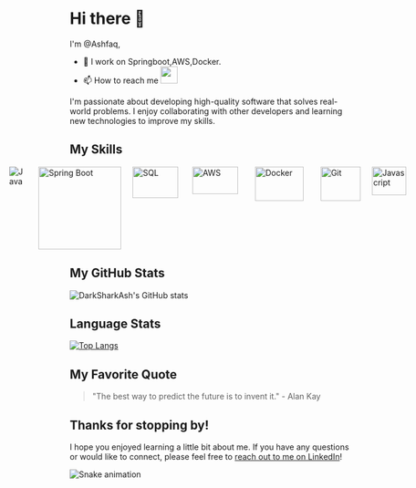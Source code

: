 <!---
DarkSharkAsh/DarkSharkAsh is a ✨ special ✨ repository because its `README.md` (this file) appears on your GitHub profile.
You can click the Preview link to take a look at your changes.
- 🌱 I’m currently learning ...
- 💞️ I’m looking to collaborate on ...
--->

  # Hi there 👋

I'm @Ashfaq,
- 👀 I work on Springboot,AWS,Docker.
- 📫 How to reach me   <a href="https://www.linkedin.com/in/b-s-mohammed-ashfaq-519860225/"> <img src="https://cdn2.iconfinder.com/data/icons/metro-uinvert-dock/256/Linked_in_alt.png" width="30" height="30"></a>
  
  
I'm passionate about developing high-quality software that solves real-world problems. I enjoy collaborating with other developers and learning new technologies to improve my skills.


## My Skills

<div style="display:flex;justify-content:center;">
  <img src="https://cdn4.iconfinder.com/data/icons/logos-and-brands/512/181_Java_logo_logos-64.png" alt="Java" style="margin-right: 20px;">
  <img src="https://seeklogo.com/images/S/spring-boot-logo-9D6125D4E7-seeklogo.com.png" alt="Spring Boot" style="margin-right: 20px;width:145px">
  <img src="https://seeklogo.com/images/M/mysql-logo-B047FB7790-seeklogo.com.png" alt="SQL" style="margin-right: 25px;width:80px;height:55px">
  <img src="https://seeklogo.com/images/A/amazon-web-services-aws-logo-6C2E3DCD3E-seeklogo.com.png" alt="AWS" style="margin-right: 30px;width:80px;height:48px">
  <img src="https://seeklogo.com/images/D/docker-logo-6D6F987702-seeklogo.com.png" alt="Docker" style="margin-right: 30px;width:85px;height:60px">
  <img src="https://seeklogo.com/images/G/github-logo-45146A3FBE-seeklogo.com.png" alt="Git" style="margin-right: 20px;width:70px;height:60px">
  <img src="https://seeklogo.com/images/J/javascript-js-logo-2949701702-seeklogo.com.png" alt="Javascript" style="margin-right: 20px;width:60px;height:50px">
</div>


## My GitHub Stats

![DarkSharkAsh's GitHub stats](https://github-readme-stats.vercel.app/api?username=DarkSharkAsh&&count_private=true&show_icons=true&theme=dark)


## Language Stats
[![Top Langs](https://github-readme-stats.vercel.app/api/top-langs/?username=DarkSharkAsh&layout=compact)](https://github.com/DarkSharkAsh/github-readme-stats)


## My Favorite Quote

> "The best way to predict the future is to invent it." - Alan Kay

## Thanks for stopping by!

I hope you enjoyed learning a little bit about me. If you have any questions or would like to connect, please feel free to [reach out to me on LinkedIn](https://www.linkedin.com/in/b-s-mohammed-ashfaq-519860225/)!

![Snake animation](https://github.com/DarkSharkAsh/DarkSharkAsh/blob/output/github-contribution-grid-snake.gif)


